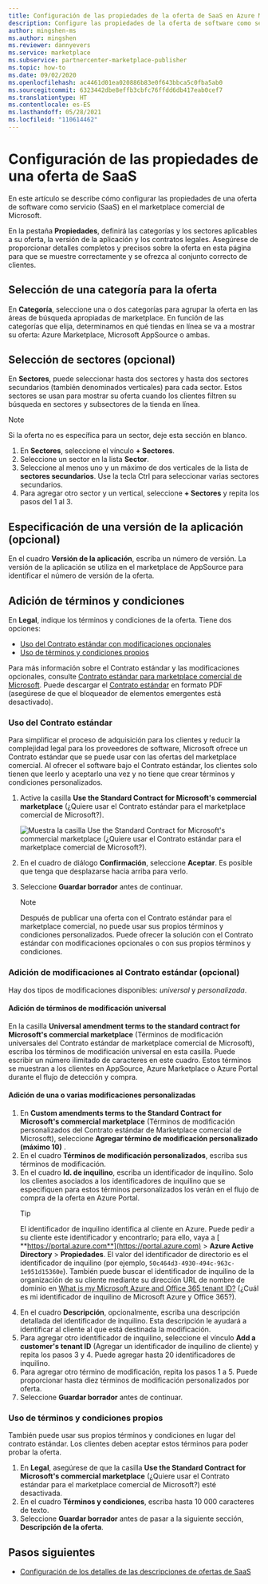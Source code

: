 ```yaml
---
title: Configuración de las propiedades de la oferta de SaaS en Azure Marketplace
description: Configure las propiedades de la oferta de software como servicio (SaaS) en Azure Marketplace.
author: mingshen-ms
ms.author: mingshen
ms.reviewer: dannyevers
ms.service: marketplace
ms.subservice: partnercenter-marketplace-publisher
ms.topic: how-to
ms.date: 09/02/2020
ms.openlocfilehash: ac4461d01ea020886b83e0f643bbca5c0fba5ab0
ms.sourcegitcommit: 6323442dbe8effb3cbfc76ffdd6db417eab0cef7
ms.translationtype: HT
ms.contentlocale: es-ES
ms.lasthandoff: 05/28/2021
ms.locfileid: "110614462"
---
```

# <a name="configure-saas-offer-properties"></a>Configuración de las propiedades de una oferta de SaaS

En este artículo se describe cómo configurar las propiedades de una oferta de software como servicio (SaaS) en el marketplace comercial de Microsoft.

En la pestaña **Propiedades**, definirá las categorías y los sectores aplicables a su oferta, la versión de la aplicación y los contratos legales. Asegúrese de proporcionar detalles completos y precisos sobre la oferta en esta página para que se muestre correctamente y se ofrezca al conjunto correcto de clientes.

## <a name="select-a-category-for-your-offer"></a>Selección de una categoría para la oferta

En **Categoría**, seleccione una o dos categorías para agrupar la oferta en las áreas de búsqueda apropiadas de marketplace. En función de las categorías que elija, determinamos en qué tiendas en línea se va a mostrar su oferta: Azure Marketplace, Microsoft AppSource o ambas.

## <a name="select-industries-optional"></a>Selección de sectores (opcional)

En **Sectores**, puede seleccionar hasta dos sectores y hasta dos sectores secundarios (también denominados verticales) para cada sector. Estos sectores se usan para mostrar su oferta cuando los clientes filtren su búsqueda en sectores y subsectores de la tienda en línea.

> [!NOTE]
> Si la oferta no es específica para un sector, deje esta sección en blanco.

1. En **Sectores**, seleccione el vínculo **+ Sectores**.
1. Seleccione un sector en la lista **Sector**.
1. Seleccione al menos uno y un máximo de dos verticales de la lista de **sectores secundarios**. Use la tecla Ctrl para seleccionar varias sectores secundarios.
1. Para agregar otro sector y un vertical, seleccione **+ Sectores** y repita los pasos del 1 al 3.

## <a name="specify-an-app-version-optional"></a>Especificación de una versión de la aplicación (opcional)

 En el cuadro **Versión de la aplicación**, escriba un número de versión. La versión de la aplicación se utiliza en el marketplace de AppSource para identificar el número de versión de la oferta.

## <a name="provide-terms-and-conditions"></a>Adición de términos y condiciones

En **Legal**, indique los términos y condiciones de la oferta. Tiene dos opciones:

- [Uso del Contrato estándar con modificaciones opcionales](#use-the-standard-contract)
- [Uso de términos y condiciones propios](#use-your-own-terms-and-conditions)

Para más información sobre el Contrato estándar y las modificaciones opcionales, consulte [Contrato estándar para marketplace comercial de Microsoft](standard-contract.md). Puede descargar el [Contrato estándar](https://go.microsoft.com/fwlink/?linkid=2041178) en formato PDF (asegúrese de que el bloqueador de elementos emergentes está desactivado).

### <a name="use-the-standard-contract"></a>Uso del Contrato estándar

Para simplificar el proceso de adquisición para los clientes y reducir la complejidad legal para los proveedores de software, Microsoft ofrece un Contrato estándar que se puede usar con las ofertas del marketplace comercial. Al ofrecer el software bajo el Contrato estándar, los clientes solo tienen que leerlo y aceptarlo una vez y no tiene que crear términos y condiciones personalizados.

1. Active la casilla **Use the Standard Contract for Microsoft's commercial marketplace** (¿Quiere usar el Contrato estándar para el marketplace comercial de Microsoft?).

   ![Muestra la casilla Use the Standard Contract for Microsoft's commercial marketplace (¿Quiere usar el Contrato estándar para el marketplace comercial de Microsoft?).](partner-center-portal/media/use-standard-contract.png)
1. En el cuadro de diálogo **Confirmación**, seleccione **Aceptar**. Es posible que tenga que desplazarse hacia arriba para verlo.
1. Seleccione **Guardar borrador** antes de continuar.

   > [!NOTE]
   > Después de publicar una oferta con el Contrato estándar para el marketplace comercial, no puede usar sus propios términos y condiciones personalizados. Puede ofrecer la solución con el Contrato estándar con modificaciones opcionales o con sus propios términos y condiciones.

### <a name="add-amendments-to-the-standard-contract-optional"></a>Adición de modificaciones al Contrato estándar (opcional)

Hay dos tipos de modificaciones disponibles: *universal* y *personalizada*.

#### <a name="add-universal-amendment-terms"></a>Adición de términos de modificación universal

En la casilla **Universal amendment terms to the standard contract for Microsoft's commercial marketplace** (Términos de modificación universales del Contrato estándar de marketplace comercial de Microsoft), escriba los términos de modificación universal en esta casilla. Puede escribir un número ilimitado de caracteres en este cuadro. Estos términos se muestran a los clientes en AppSource, Azure Marketplace o Azure Portal durante el flujo de detección y compra.

#### <a name="add-one-or-more-custom-amendments"></a>Adición de una o varias modificaciones personalizadas

1. En **Custom amendments terms to the Standard Contract for Microsoft's commercial marketplace** (Términos de modificación personalizados del Contrato estándar de Marketplace comercial de Microsoft), seleccione **Agregar término de modificación personalizado (máximo 10)** .
1. En el cuadro **Términos de modificación personalizados**, escriba sus términos de modificación.
1. En el cuadro **Id. de inquilino**, escriba un identificador de inquilino. Solo los clientes asociados a los identificadores de inquilino que se especifiquen para estos términos personalizados los verán en el flujo de compra de la oferta en Azure Portal.
   > [!TIP]
   > El identificador de inquilino identifica al cliente en Azure. Puede pedir a su cliente este identificador y encontrarlo; para ello, vaya a [ **https://portal.azure.com**](https://portal.azure.com) > **Azure Active Directory** > **Propiedades**. El valor del identificador de directorio es el identificador de inquilino (por ejemplo, `50c464d3-4930-494c-963c-1e951d15360e`). También puede buscar el identificador de inquilino de la organización de su cliente mediante su dirección URL de nombre de dominio en [What is my Microsoft Azure and Office 365 tenant ID?](https://www.whatismytenantid.com/) (¿Cuál es mi identificador de inquilino de Microsoft Azure y Office 365?).
1. En el cuadro **Descripción**, opcionalmente, escriba una descripción detallada del identificador de inquilino. Esta descripción le ayudará a identificar al cliente al que está destinada la modificación.
1. Para agregar otro identificador de inquilino, seleccione el vínculo **Add a customer's tenant ID** (Agregar un identificador de inquilino de cliente) y repita los pasos 3 y 4. Puede agregar hasta 20 identificadores de inquilino.
1. Para agregar otro término de modificación, repita los pasos 1 a 5. Puede proporcionar hasta diez términos de modificación personalizados por oferta. 
2. Seleccione **Guardar borrador** antes de continuar.

### <a name="use-your-own-terms-and-conditions"></a>Uso de términos y condiciones propios

También puede usar sus propios términos y condiciones en lugar del contrato estándar. Los clientes deben aceptar estos términos para poder probar la oferta.

1. En **Legal**, asegúrese de que la casilla **Use the Standard Contract for Microsoft's commercial marketplace** (¿Quiere usar el Contrato estándar para el marketplace comercial de Microsoft?) esté desactivada.
1. En el cuadro **Términos y condiciones**, escriba hasta 10 000 caracteres de texto.
1. Seleccione **Guardar borrador** antes de pasar a la siguiente sección, **Descripción de la oferta**.

## <a name="next-steps"></a>Pasos siguientes

- [Configuración de los detalles de las descripciones de ofertas de SaaS](create-new-saas-offer-listing.md)
